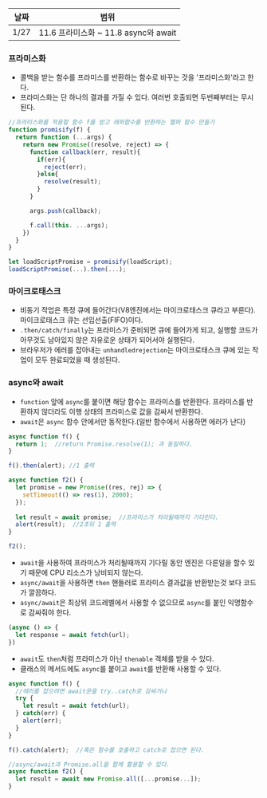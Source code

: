 날짜 | 범위
--- | ---
1/27 | 11.6 프라미스화 ~ 11.8 async와 await

### 프라미스화
- 콜백을 받는 함수를 프라미스를 반환하는 함수로 바꾸는 것을 '프라미스화'라고 한다.
- 프라미스화는 단 하나의 결과를 가질 수 있다. 여러번 호출되면 두번째부터는 무시된다.
```javascript
//프라미스화를 적용할 함수 f를 받고 래퍼함수를 반환하는 헬퍼 함수 만들기
function promisify(f) {
  return function (...args) {
    return new Promise((resolve, reject) => {
      function callback(err, result){
        if(err){
          reject(err);
        }else{
          resolve(result);
        }
      }

      args.push(callback);

      f.call(this. ...args);
    })
  }
}

let loadScriptPromise = promisify(loadScript);
loadScriptPromise(...).then(...);
```
### 마이크로태스크
- 비동기 작업은 특정 큐에 들어간다(V8엔진에서는 마이크로태스크 큐라고 부른다). 마이크로태스크 큐는 선입선출(FIFO)이다.
- `.then/catch/finally`는 프라미스가 준비되면 큐에 들어가게 되고, 실행할 코드가 아무것도 남아있지 않은 자유로운 상태가 되어서야 실행된다.
- 브라우저가 에러를 잡아내는 `unhandledrejection`는 마이크로태스크 큐에 있는 작업이 모두 완료되었을 때 생성된다.

### async와 await
- `function` 앞에 `async`를 붙이면 해당 함수는 프라미스를 반환한다. 프라미스를 반환하지 않더라도 이행 상태의 프라미스로 값을 감싸서 반환한다.
- `await`은 `async` 함수 안에서만 동작한다.(일반 함수에서 사용하면 에러가 난다)
```javascript
async function f() {
  return 1;  //return Promise.resolve(1); 과 동일하다.
}

f().then(alert); //1 출력

async function f2() {
  let promise = new Promise((res, rej) => {
    setTimeout(() => res(1), 2000);
  });
  
  let result = await promise;  //프라미스가 처리될때까지 기다린다.
  alert(result);  //2초뒤 1 출력
}

f2();
```
- `await`을 사용하여 프라미스가 처리될때까지 기다릴 동안 엔진은 다른일을 할수 있기 때문에 CPU 리소스가 낭비되지 않는다.
- `async/await`을 사용하면 `then` 핸들러로 프라미스 결과값을 반환받는것 보다 코드가 깔끔하다.
- `async/await`은 최상위 코드레벨에서 사용할 수 없으므로 `async`를 붙인 익명함수로 감싸줘야 한다.
```javascript
(async () => {
  let response = await fetch(url);
})
```
- `await`도 `then`처럼 프라미스가 아닌 `thenable` 객체를 받을 수 있다.
- 클래스의 메서드에도 `async`를 붙이고 `await`를 반환해 사용할 수 있다.
```javascript
async function f() {
  //에러를 잡으려면 await문을 try..catch로 감싸거나
  try {
    let result = await fetch(url);
  } catch(err) {
    alert(err);
  }
}

f().catch(alert);  //혹은 함수를 호출하고 catch로 잡으면 된다.

//async/await과 Promise.all을 함께 활용할 수 있다.
async function f2() {
  let result = await new Promise.all([...promise...]);
}
```
